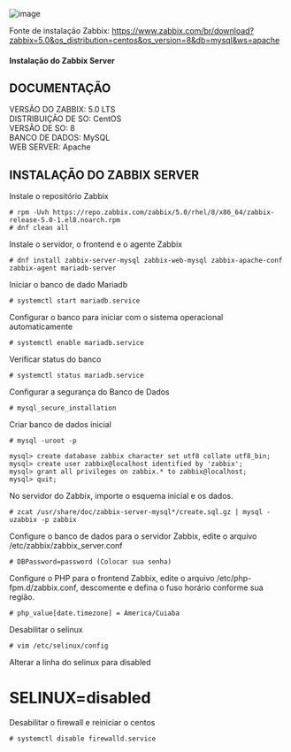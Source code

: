 

![image](https://user-images.githubusercontent.com/30474126/121080549-8cc42f80-c7a9-11eb-9e70-f3ad1137b502.png)

Fonte de instalação Zabbix: https://www.zabbix.com/br/download?zabbix=5.0&os_distribution=centos&os_version=8&db=mysql&ws=apache

#### Instalação do Zabbix Server 

## DOCUMENTAÇÃO ##
VERSÃO DO ZABBIX: 5.0 LTS   
DISTRIBUIÇÃO DE SO: CentOS   
VERSÃO DE SO: 8   
BANCO DE DADOS: MySQL   
WEB SERVER: Apache   
  
## INSTALAÇÃO DO ZABBIX SERVER ##   
Instale o repositório Zabbix   

    # rpm -Uvh https://repo.zabbix.com/zabbix/5.0/rhel/8/x86_64/zabbix-release-5.0-1.el8.noarch.rpm   
    # dnf clean all   

Instale o servidor, o frontend e o agente Zabbix   

    # dnf install zabbix-server-mysql zabbix-web-mysql zabbix-apache-conf zabbix-agent mariadb-server   

Iniciar o banco de dado Mariadb  

    # systemctl start mariadb.service   

Configurar o banco para iniciar com o sistema operacional automaticamente  

    # systemctl enable mariadb.service   

Verificar status do banco   

    # systemctl status mariadb.service  
   
Configurar a segurança do Banco de Dados  

    # mysql_secure_installation    

Criar banco de dados inicial  

    # mysql -uroot -p  

    mysql> create database zabbix character set utf8 collate utf8_bin;   
    mysql> create user zabbix@localhost identified by 'zabbix';      
    mysql> grant all privileges on zabbix.* to zabbix@localhost;   
    mysql> quit;  

No servidor do Zabbix, importe o esquema inicial e os dados.    

    # zcat /usr/share/doc/zabbix-server-mysql*/create.sql.gz | mysql -uzabbix -p zabbix   

Configure o banco de dados para o servidor Zabbix, edite o arquivo /etc/zabbix/zabbix_server.conf   

    # DBPassword=password (Colocar sua senha)  

Configure o PHP para o frontend Zabbix, edite o arquivo /etc/php-fpm.d/zabbix.conf, descomente e defina o fuso horário conforme sua região.   

    # php_value[date.timezone] = America/Cuiaba  

Desabilitar o selinux   

    # vim /etc/selinux/config   

Alterar a linha do selinux para disabled   
   # SELINUX=disabled  

Desabilitar o firewall e reiniciar o centos   

    # systemctl disable firewalld.service   



